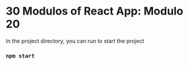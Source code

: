 # 30 Modulos of React App: Modulo 20

In the project directory, you can run to start the project

### `npm start`

